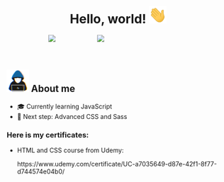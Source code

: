 <h1 align="center">Hello, world! <img src="https://raw.githubusercontent.com/ABSphreak/ABSphreak/master/gifs/Hi.gif" width="40px" /></h1> 
<!-- <h1 align="center">Hi 👾, I'm Daniele</h1> -->
  
  <img align="right" width="300" src="https://i2.wp.com/allhtaccess.info/wp-content/uploads/2018/03/programming.gif?fit=1281%2C716&ssl=1" />
  
<p align="center">
  <a href="https://github.com/DenverCoder1/readme-typing-svg"><img src="https://readme-typing-svg.herokuapp.com?font=Time+New+Roman&color=cyan&size=25&center=true&vCenter=true&width=600&height=100&lines=Self-taught+Front-End+Developer,;Software+Developer+in+progress,;Active+Learner/Researcher,;Love+to+learn+new+stuffs...<3"></a>
</p>


<br>



	
## <picture><img src = "https://github.com/0xAbdulKhalid/0xAbdulKhalid/raw/main/assets/mdImages/about_me.gif" width = 50px></picture> **About me**


<ul>
  <li>
  🎓 Currently learning JavaScript
  </li>
  <li>
  🎯 Next step: Advanced CSS and Sass
  </li>
 </ul>
  
  
 ### Here is my certificates:
  <ul>
   <li> 
     <p>HTML and CSS course from Udemy:</p>
    https://www.udemy.com/certificate/UC-a7035649-d87e-42f1-8f77-d744574e04b0/
   </li>
  </ul>
  
  
 
